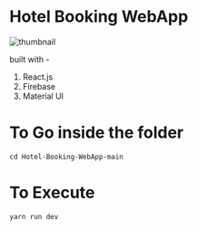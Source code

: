# Hotel Booking WebApp


![thumbnail](https://portfolio-next-js-iota.vercel.app/_next/image?url=%2Fassets%2Fhotelbooking.png&w=1920&q=75)

built with -

1. React.js
2. Firebase
3. Material UI


# To Go inside the folder
```
cd Hotel-Booking-WebApp-main
```
# To Execute
```
yarn run dev
```
